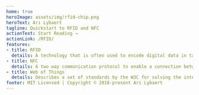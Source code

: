 ```yaml
---
home: true
heroImage: assets/img/rfid-chip.png
heroText: Ari Lybaert
tagline: Quickstart to RFID and NFC
actionText: Start Reading →
actionLink: /RFID/
features:
- title: RFID
  details: A technology that is often used to encode digital data in tags or smart labels.
- title: NFC
  details: A two way communication protocol to enable a connection between devices or tags.
- title: Web of Things
  details: Describes a set of standards by the W3C for solving the interoperability issues of different Internet of Things (IoT) platforms and application domains.
footer: MIT Licensed | Copyright © 2018-present Ari Lybaert
---
```

